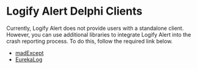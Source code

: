 # Logify Alert Delphi Clients
Currently, Logify Alert does not provide users with a standalone client. However, you can use additional libraries to integrate Logify Alert into the crash reporting process. To do this, follow the required link below.

* [madExcept](https://github.com/DevExpress/Logify.Alert.Clients/tree/develop/delphi/madExcept)
* [EurekaLog](https://github.com/DevExpress/Logify.Alert.Clients/tree/develop/delphi/eurekaLog)
